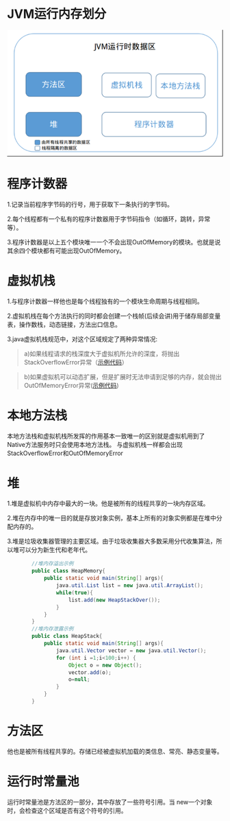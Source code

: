 # JVM运行内存划分
![](../../phone/a.png)
# 程序计数器
1.记录当前程序字节码的行号，用于获取下一条执行的字节码。

2.每个线程都有一个私有的程序计数器用于字节码指令（如循环，跳转，异常等）。

3.程序计数器是以上五个模块唯一一个不会出现OutOfMemory的模块。也就是说其余四个模块都有可能出现OutOfMemory。

# 虚拟机栈
1.与程序计数器一样他也是每个线程独有的一个模块生命周期与线程相同。

2.虚拟机栈在每个方法执行的同时都会创建一个栈帧(后续会讲)用于储存局部变量表，操作数栈，动态链接，方法出口信息。

3.java虚拟机栈规范中，对这个区域规定了两种异常情况:
  
>a)如果线程请求的栈深度大于虚拟机所允许的深度，将抛出StackOverflowError异常（[示例代码](../../jvm/src/jvm/VirtualStack.java)）
   
>b)如果虚拟机可以动态扩展，但是扩展时无法申请到足够的内存，就会抛出OutOfMemoryError异常([示例代码](../../jvm/src/jvm/VirtualMemory.java))

# 本地方法栈
本地方法栈和虚拟机栈所发挥的作用基本一致唯一的区别就是虚拟机用到了Native方法服务时只会使用本地方法栈。
与虚拟机栈一样都会出现StackOverflowError和OutOfMemoryError

# 堆
1.堆是虚拟机中内存中最大的一块。他是被所有的线程共享的一块内存区域。

2.堆在内存中的唯一目的就是存放对象实例，基本上所有的对象实例都是在堆中分配内存的。

3.堆是垃圾收集器管理的主要区域。由于垃圾收集器大多数采用分代收集算法，所以堆可以分为新生代和老年代。

```java
        //堆内存溢出示例
        public class HeapMemory{
            public static void main(String[] args){
                java.util.List list = new java.util.ArrayList();
                while(true){
                    list.add(new HeapStackOver());
                }
            }
        }
        //堆内存泄露示例
        public class HeapStack{
            public static void main(String[] args){
                java.util.Vector vector = new java.util.Vector();
                for (int i =1;i<100;i++) {
                    Object o = new Object();
                    vector.add(o);
                    o=null;
                }
            }
        }
```

# 方法区
他也是被所有线程共享的。存储已经被虚拟机加载的类信息、常亮、静态变量等。

# 运行时常量池
运行时常量池是方法区的一部分，其中存放了一些符号引用。当 new一个对象时，会检查这个区域是否有这个符号的引用。
